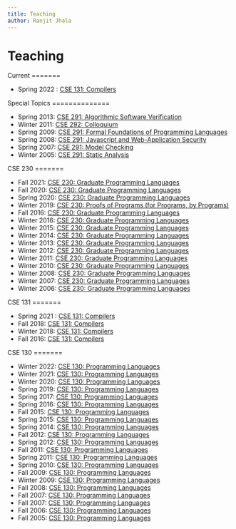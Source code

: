 ```yaml
---
title: Teaching
author: Ranjit Jhala
---
```


# Teaching


<div class="section">
Current
=======

+ Spring 2022 : [CSE 131: Compilers](https://ucsd-cse131.github.io/sp22/)

</div>


<div class="section">
Special Topics
==============

+ Spring 2013: [CSE 291: Algorithmic Software Verification](http://goto.ucsd.edu/~rjhala/classes/sp13/cse291/)
+ Winter 2011: [CSE 292: Colloquium](http://www.cs.ucsd.edu/classes/wi11/cse292/)
+ Spring 2009: [CSE 291: Formal Foundations  of Programming Languages](http://pho.ucsd.edu/rjhala/291-coq/)
+ Spring 2008: [CSE 291: Javascript and Web-Application Security](http://pho.ucsd.edu/rjhala/291-web)
+ Spring 2007: [CSE 291: Model Checking](http://www.cs.ucsd.edu/~rjhala/cav/)
+ Winter 2005: [CSE 291: Static Analysis](http://www.cs.ucsd.edu/~rjhala/CSE291-W05/)
</div>


<div class="section">
CSE 230
=======

+ Fall 2021: [CSE 230: Graduate Programming Languages](https://ucsd-cse230.github.io/fa21/)
+ Fall 2020: [CSE 230: Graduate Programming Languages](https://ucsd-cse230.github.io/fa20/)
+ Spring 2020: [CSE 230: Graduate Programming Languages](https://ucsd-cse230.github.io/sp20/)
+ Winter 2019: [CSE 230: Proofs of Programs (for Programs, by Programs)](https://github.com/ucsd-progsys/230-wi19-web/wiki) 
+ Fall   2016: [CSE 230: Graduate Programming Languages](http://ucsd-pl.github.io/cse230)
+ Winter 2016: [CSE 230: Graduate Programming Languages](http://www.cs.ucsd.edu/classes/wi16/cse230-a)
+ Winter 2015: [CSE 230: Graduate Programming Languages](http://www.cs.ucsd.edu/classes/wi15/cse230-a)
+ Winter 2014: [CSE 230: Graduate Programming Languages](http://www.cs.ucsd.edu/classes/wi14/cse230-a)
+ Winter 2013: [CSE 230: Graduate Programming Languages](http://www.cs.ucsd.edu/classes/wi13/cse230-a)
+ Winter 2012: [CSE 230: Graduate Programming Languages](http://www.cs.ucsd.edu/classes/wi12/cse230-a)
+ Winter 2011: [CSE 230: Graduate Programming Languages](http://www.cs.ucsd.edu/classes/wi11/cse230)
+ Winter 2010: [CSE 230: Graduate Programming Languages](http://www.cs.ucsd.edu/classes/wi10/cse230)
+ Winter 2008: [CSE 230: Graduate Programming Languages](http://www.cs.ucsd.edu/classes/wi08/cse230)
+ Winter 2007: [CSE 230: Graduate Programming Languages](http://www.cs.ucsd.edu/classes/wi07/cse230)
+ Winter 2006: [CSE 230: Graduate Programming Languages](http://www.cs.ucsd.edu/classes/wi06/cse230)

</div>

<div class="section">
CSE 131
=======

+ Spring 2021 : [CSE 131: Compilers](https://ucsd-cse131.github.io/sp21/)
+ Fall 2018: [CSE 131: Compilers](http://ucsd-progsys.github.io/131-web)
+ Winter 2018: [CSE 131: Compilers](http://ucsd-progsys.github.io/131-web)
+ Fall 2016: [CSE 131: Compilers](http://ucsd-progsys.github.io/131-web)
</div>


<div class="section">
CSE 130
=======

+ Winter 2022: [CSE 130: Programming Languages](https://ucsd-cse130.github.io/wi22/)
+ Winter 2021: [CSE 130: Programming Languages](https://ucsd-cse130.github.io/wi21/)
+ Winter 2020: [CSE 130: Programming Languages](http://ucsd-cse130.github.io/wi20)
+ Spring 2019: [CSE 130: Programming Languages](http://ucsd-cse130.github.io/sp19)
+ Spring 2017: [CSE 130: Programming Languages](http://ucsd-cse130.github.io/web)
+ Spring 2016: [CSE 130: Programming Languages](http://cseweb.ucsd.edu/classes/sp16/cse130-a/)
+ Fall   2015: [CSE 130: Programming Languages](http://cseweb.ucsd.edu/classes/fa15/cse130-a/)
+ Spring 2015: [CSE 130: Programming Languages](http://cseweb.ucsd.edu/classes/sp15/cse130-a/)
+ Spring 2014: [CSE 130: Programming Languages](http://www.cs.ucsd.edu/classes/sp14/cse130-a)
+ Fall   2012: [CSE 130: Programming Languages](http://www.cs.ucsd.edu/classes/fa12/cse130-a)
+ Spring 2012: [CSE 130: Programming Languages](http://www.cs.ucsd.edu/classes/sp12/cse130-a)
+ Fall   2011: [CSE 130: Programming Languages](http://www.cs.ucsd.edu/classes/fa11/cse130-a)
+ Spring 2011: [CSE 130: Programming Languages](http://www.cs.ucsd.edu/classes/sp11/cse130-a)
+ Spring 2010: [CSE 130: Programming Languages](http://www.cs.ucsd.edu/classes/sp10/cse130)
+ Fall   2009: [CSE 130: Programming Languages](http://www.cs.ucsd.edu/classes/fa09/cse130)
+ Winter 2009: [CSE 130: Programming Languages](http://www.cs.ucsd.edu/classes/wi09/cse130)
+ Fall   2008: [CSE 130: Programming Languages](http://www.cs.ucsd.edu/classes/fa08/cse130)
+ Fall   2007: [CSE 130: Programming Languages](http://www.cs.ucsd.edu/classes/fa07/cse130)
+ Fall   2007: [CSE 130: Programming Languages](http://www.cs.ucsd.edu/classes/fa07/cse130)
+ Fall   2006: [CSE 130: Programming Languages](http://www.cs.ucsd.edu/classes/fa06/cse130)
+ Fall   2005: [CSE 130: Programming Languages](http://www.cs.ucsd.edu/classes/fa05/cse130)

</div>
